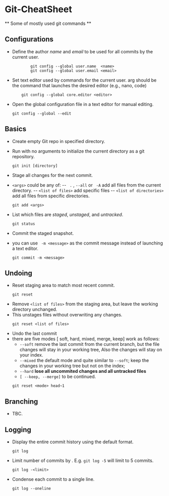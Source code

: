 # Git-CheatSheet

** Some of mostly used git commands **   

## Configurations

- Define the author *name* and *email* to be used for all commits by the current user.

	```
	        git config --global user.name  <name>
	        git config --global user.email <email>
	```

- Set text editor used by commands for the current user. arg should be the command that launches the desired editor (e.g., nano, code)

	```
	    git config --global core.editor <editor>
	```

- Open the global configuration file in a text editor for manual editing.

	```
	git config --global --edit
	```

## Basics

- Create empty Git repo in specified directory.
-  Run with no arguments to initialize the current directory as a git repository.
	```
	git init [directory]
	```
- Stage all changes  for the next commit.
- ```<args>``` could be any of:
	-- ``` .``` , ```--all```   or ``` -A``` add all files from the current directory.
	-- ```<list of files>``` add specific files
	-- ```<list of directories>``` add all files from specific directories.
	
	```
	git add <args>
	```
- List which files are *staged*, *unstaged*, and *untracked*.
	```
	git status
	```
- Commit the staged snapshot.
- you can use ``` -m <message>``` as the commit message instead of launching a text editor.
	```
	git commit -m <message>
	```
## Undoing
- Reset staging area to match most recent commit.
	```
	git reset
	```
- Remove ```<list of files>``` from the staging area, but leave the working directory unchanged. 
- This unstages files without overwriting any changes.
	```
	git reset <list of files>
	```
- Undo the last commit
- there are five modes [ soft, hard, mixed, merge, keep] work as follows:
	- ```--soft``` remove the last commit from the current branch, but the file changes will stay in your working tree, Also the changes will stay on your index.
	- ```--mixed``` the default mode and quite similar to ```--soft```; keep the changes in your working tree but not on the index;
	- ```--hard``` **lose all uncommited changes and all untracked files**
	- ```[ --keep, --merge]``` to be continued.
	``` 
	git reset <mode> head~1
	```
## Branching
- TBC.
## Logging
- Display the entire commit history using the default format.
	```
	git log
	```
- Limit number of commits by . E.g. ```git log -5``` will limit to 5 commits.
	```
	git log -<limit>
	```
- Condense each commit to a single line.
	```
	git log --oneline
	```
